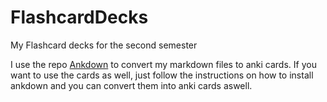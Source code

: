 # FlashcardDecks
My Flashcard decks for the second semester

I use the repo [Ankdown](https://github.com/benwr/ankdown) to convert my markdown files to anki cards.
If you want to use the cards as well, just follow the instructions on how to install ankdown and you can convert them into anki cards aswell.
